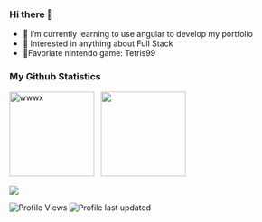 ### Hi there 👋


<!--  
<p align="left">
Visitor count<br>
<img src="https://profile-counter.glitch.me/wwwx/count.svg" />
</p>
-->


- 🌱 I’m currently learning to use angular to develop my portfolio
- 💬 Interested in anything about Full Stack
- 👯Favoriate nintendo game: Tetris99
<!--
- 🌱 I’m currently learning Functional Programming and How to write an Open Source JavaScript Library
- 👯 I’m looking to collaborate on any Data Science project which seems interesting or useful
- 💬 Talk to me about if Earth actually is flat, would headlights work at light speed, and everything in between
-->



### My Github Statistics

<p align="left">
<img align="" height='150px' src="https://github-readme-stats.vercel.app/api?username=wwwx&hide_title=true&show_icons=true&theme=gotham" alt="wwwx" />&nbsp;&nbsp;
<img align="" height='150px' src="https://github-readme-stats.vercel.app/api/top-langs/?username=wwwx&hide_title=false&layout=compact&theme=gotham&count_private=true" />
</p>

![](https://activity-graph.herokuapp.com/graph?username=wwwx&theme=react-dark)

![Profile Views](https://komarev.com/ghpvc/?username=wwwx)
![Profile last updated](https://img.shields.io/github/last-commit/wwwx/wwwx?label=Last%20updated)



